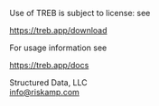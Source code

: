 
Use of TREB is subject to license: see

https://treb.app/download


For usage information see 

https://treb.app/docs


Structured Data, LLC  
info@riskamp.com



